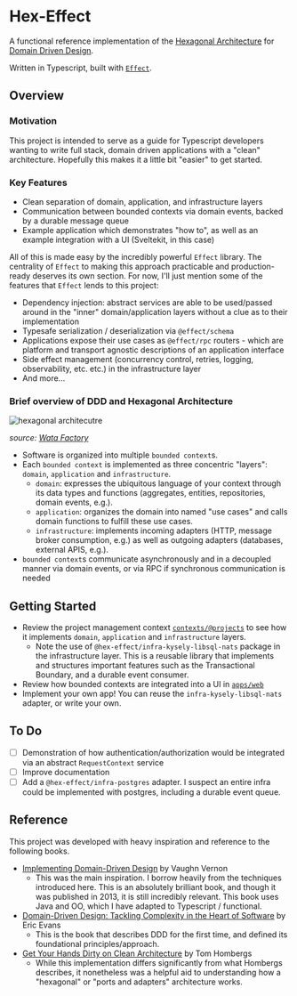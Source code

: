 # Hex-Effect

A functional reference implementation of the [Hexagonal Architecture](<https://en.wikipedia.org/wiki/Hexagonal_architecture_(software)>) for [Domain Driven Design](https://www.domainlanguage.com/ddd/).

Written in Typescript, built with [`Effect`](https://effect.website/).

## Overview

### Motivation

This project is intended to serve as a guide for Typescript developers wanting to write full stack, domain driven applications with a "clean" architecture. Hopefully this makes it a little bit "easier" to get started.

### Key Features

- Clean separation of domain, application, and infrastructure layers
- Communication between bounded contexts via domain events, backed by a durable message queue
- Example application which demonstrates "how to", as well as an example integration with a UI (Sveltekit, in this case)

All of this is made easy by the incredibly powerful `Effect` library. The centrality of `Effect` to making this approach practicable and production-ready deserves its own section. For now, I'll just mention some of the features that `Effect` lends to this project:

- Dependency injection: abstract services are able to be used/passed around in the "inner" domain/application layers without a clue as to their implementation
- Typesafe serialization / deserialization via `@effect/schema`
- Applications expose their use cases as `@effect/rpc` routers - which are platform and transport agnostic descriptions of an application interface
- Side effect management (concurrency control, retries, logging, observability, etc. etc.) in the infrastructure layer
- And more...

### Brief overview of DDD and Hexagonal Architecture

![hexagonal architecutre](https://wata.es/wp-content/uploads/2021/05/diagrama-arquitectura-hexagonal-wata-factory-1024x796.png)

_source: [Wata Factory](https://wata.es/hexagonal-architecture-introduction-and-structure/)_

- Software is organized into multiple `bounded context`s.
- Each `bounded context` is implemented as three concentric "layers": `domain`, `application` and `infrastructure`.
  - `domain`: expresses the ubiquitous language of your context through its data types and functions (aggregates, entities, repositories, domain events, e.g.).
  - `application`: organizes the domain into named "use cases" and calls domain functions to fulfill these use cases.
  - `infrastructure`: implements incoming adapters (HTTP, message broker consumption, e.g.) as well as outgoing adapters (databases, external APIS, e.g.).
- `bounded context`s communicate asynchronously and in a decoupled manner via domain events, or via RPC if synchronous communication is needed

## Getting Started

- Review the project management context [`contexts/@projects`](./contexts/@projects/) to see how it implements `domain`, `application` and `infrastructure` layers.
  - Note the use of `@hex-effect/infra-kysely-libsql-nats` package in the infrastructure layer. This is a reusable library that implements and structures important features such as the Transactional Boundary, and a durable event consumer.
- Review how bounded contexts are integrated into a UI in [`apps/web`](./apps/web/)
- Implement your own app! You can reuse the `infra-kysely-libsql-nats` adapter, or write your own.

## To Do

- [ ] Demonstration of how authentication/authorization would be integrated via an abstract `RequestContext` service
- [ ] Improve documentation
- [ ] Add a `@hex-effect/infra-postgres` adapter. I suspect an entire infra could be implemented with postgres, including a durable event queue.

## Reference

This project was developed with heavy inspiration and reference to the following books.

- <u>[Implementing Domain-Driven Design](https://www.amazon.com/Implementing-Domain-Driven-Design-Vaughn-Vernon/dp/0321834577)</u> by Vaughn Vernon
  - This was the main inspiration. I borrow heavily from the techniques introduced here. This is an absolutely brilliant book, and though it was published in 2013, it is still incredibly relevant. This book uses Java and OO, which I have adapted to Typescript / functional.
- <u>[Domain-Driven Design: Tackling Complexity in the Heart of Software](https://www.amazon.com/Domain-Driven-Design-Tackling-Complexity-Software/dp/0321125215/)</u> by Eric Evans
  - This is the book that describes DDD for the first time, and defined its foundational principles/approach.
- <u>[Get Your Hands Dirty on Clean Architecture](https://www.amazon.com/Hands-Dirty-Clean-Architecture-hands/dp/1839211962)</u> by Tom Hombergs
  - While this implementation differs significantly from what Hombergs describes, it nonetheless was a helpful aid to understanding how a "hexagonal" or "ports and adapters" architecture works.
